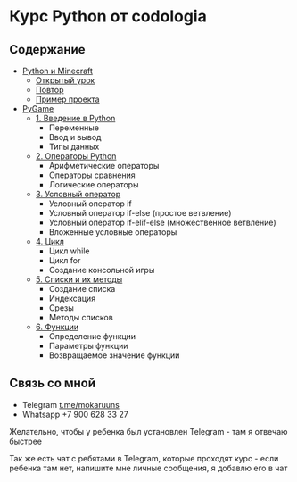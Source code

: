 # Курс Python от codologia

## Содержание

- [Python и Minecraft](minecraft)
    - [Открытый урок](minecraft/open_lesson/README.md)
    - [Повтор](minecraft/1_repetition/README.md)
    - [Пример проекта](minecraft/2_project/README.md)
- [PyGame](pygame)
    - [1. Введение в Python](pygame/1_introduction/README.md)
        - Переменные
        - Ввод и вывод
        - Типы данных
    - [2. Операторы Python](pygame/2_operators/README.md)
        - Арифметические операторы
        - Операторы сравнения
        - Логические операторы
    - [3. Условный оператор](pygame/3_if/README.md)
        - Условный оператор if
        - Условный оператор if-else (простое ветвление)
        - Условный оператор if-elif-else (множественное ветвление)
        - Вложенные условные операторы
    - [4. Цикл](pygame/4_loops/README.md)
        - Цикл while
        - Цикл for
        - Создание консольной игры
    - [5. Списки и их методы](pygame/5_lists/README.md)
        - Создание списка
        - Индексация
        - Срезы
        - Методы списков
    - [6. Функции](pygame/6_functions/README.md)
        - Определение функции
        - Параметры функции
        - Возвращаемое значение функции


## Связь со мной

- Telegram [t.me/mokaruuns](https://t.me/mokaruuns) 
- Whatsapp +7 900 628 33 27

Желательно, чтобы у ребенка был установлен Telegram - там я отвечаю быстрее

Так же есть чат с ребятами в Telegram, которые проходят курс - если ребенка там нет, напишите мне личные сообщения, я добавлю его в чат
